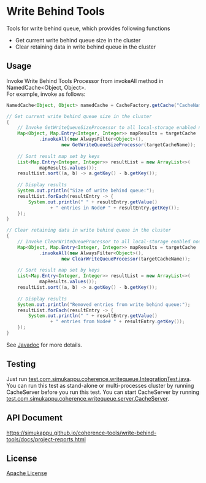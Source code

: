 # Write Behind Tools
Tools for write behind queue, which provides following functions
* Get current write behind queue size in the cluster
* Clear retaining data in write behind queue in the cluster

## Usage
Invoke Write Behind Tools Processor from invokeAll method in NamedCache<Object, Object>.  
For example, invoke as follows:  
```java
NamedCache<Object, Object> namedCache = CacheFactory.getCache("CacheName");

// Get current write behind queue size in the cluster
{
	// Invoke GetWriteQueueSizeProcessor to all local-storage enabled nodes
	Map<Object, Map.Entry<Integer, Integer>> mapResults = targetCache
			.invokeAll(new AlwaysFilter<Object>(),
					new GetWriteQueueSizeProcessor(targetCacheName));
	
	// Sort result map set by keys
	List<Map.Entry<Integer, Integer>> resultList = new ArrayList<>(
			mapResults.values());
	resultList.sort((a, b) -> a.getKey() - b.getKey());
	
	// Display results
	System.out.println("Size of write behind queue:");
	resultList.forEach(resultEntry -> {
		System.out.println(" " + resultEntry.getValue()
				+ " entries in Node# " + resultEntry.getKey());
	});
}

// Clear retaining data in write behind queue in the cluster
{
	// Invoke ClearWriteQueueProcessor to all local-storage enabled nodes
	Map<Object, Map.Entry<Integer, Integer>> mapResults = targetCache
			.invokeAll(new AlwaysFilter<Object>(),
					new ClearWriteQueueProcessor(targetCacheName));
	
	// Sort result map set by keys
	List<Map.Entry<Integer, Integer>> resultList = new ArrayList<>(
			mapResults.values());
	resultList.sort((a, b) -> a.getKey() - b.getKey());
	
	// Display results
	System.out.println("Removed entries from write behind queue:");
	resultList.forEach(resultEntry -> {
		System.out.println(" " + resultEntry.getValue()
				+ " entries from Node# " + resultEntry.getKey());
	});
}
```
See [Javadoc](https://simukappu.github.io/coherence-tools/write-behind-tools/docs/apidocs/index.html) for more details.

## Testing
Just run [test.com.simukappu.coherence.writequeue.IntegrationTest.java](https://github.com/simukappu/coherence-tools/blob/master/write-behind-tools/src/test/java/test/com/simukappu/coherence/writequeue/IntegrationTest.java).  
You can run this test as stand-alone or multi-processes cluster by running CacheServer before you run this test. You can start CacheServer by running [test.com.simukappu.coherence.writequeue.server.CacheServer](https://github.com/simukappu/coherence-tools/blob/master/write-behind-tools/src/test/java/test/com/simukappu/coherence/writequeue/server/CacheServer.java).

## API Document
<https://simukappu.github.io/coherence-tools/write-behind-tools/docs/project-reports.html>

## License
[Apache License](https://github.com/simukappu/coherence-tools/blob/master/LICENSE)
